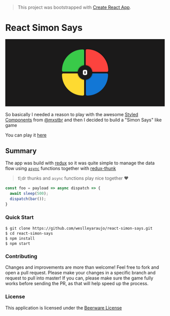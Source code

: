 > This project was bootstrapped with [Create React App](https://github.com/facebookincubator/create-react-app).

# React Simon Says

![React Simon Says](./screenshot.png)

So basically I needed a reason to play with the awesome [Styled Components](https://github.com/styled-components/styled-components) from [@mxstbr](http://twitter.com/mxstbr) and
then I decided to build a "Simon Says" like game 

You can play it [here](https://weslleyaraujo.github.io/react-simon-says/)

## Summary

The app was build with [redux](https://github.com/reactjs/redux) so it was quite simple to manage the data flow using [`async`](https://developer.mozilla.org/en-US/docs/Web/JavaScript/Reference/Statements/async_function) functions together with [redux-thunk](https://github.com/gaearon/redux-thunk)

> tl;dr thunks and `async` functions play nice together :heart:

```js
const foo = payload => async dispatch => {
  await sleep(500);
  dispatch(bar());
}
```

### Quick Start

```
$ git clone https://github.com/weslleyaraujo/react-simon-says.git
$ cd react-simon-says
$ npm install
$ npm start
```

### Contributing

Changes and improvements are more than welcome! Feel free to fork and open a pull request. Please make your changes in a specific branch and request to pull into master! If you can, please make sure the game fully works before sending the PR, as that will help speed up the process.

### License

This application is licensed under the [Beerware License](https://en.wikipedia.org/wiki/Beerware)
